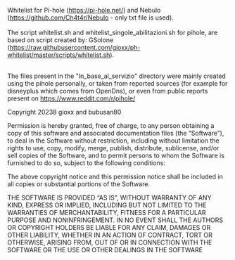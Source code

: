 Whitelist for Pi-hole (https://pi-hole.net/) and Nebulo (https://github.com/Ch4t4r/Nebulo - only txt file is used).<br></br>
The script whitelist.sh and whitelist_singole_abilitazioni.sh for pihole, are based on script created by: GSolone (https://raw.githubusercontent.com/gioxx/ph-whitelist/master/scripts/whitelist.sh).<br></br>

The files present in the "In_base_al_servizio" directory were mainly created using the pihole personally, 
or taken from reported sources (for example for disneyplus which comes from OpenDns), or even from public reports present on https://www.reddit.com/r/pihole/

Copyright 20238 gioxx and bubusan80

Permission is hereby granted, free of charge, to any person obtaining a copy of this software and associated documentation files (the “Software”), to deal in the Software without restriction, including without limitation the rights to use, copy, modify, merge, publish, distribute, sublicense, and/or sell copies of the Software, and to permit persons to whom the Software is furnished to do so, subject to the following conditions:

The above copyright notice and this permission notice shall be included in all copies or substantial portions of the Software.

THE SOFTWARE IS PROVIDED “AS IS”, WITHOUT WARRANTY OF ANY KIND, EXPRESS OR IMPLIED, INCLUDING BUT NOT LIMITED TO THE WARRANTIES OF MERCHANTABILITY, FITNESS FOR A PARTICULAR PURPOSE AND NONINFRINGEMENT. IN NO EVENT SHALL THE AUTHORS OR COPYRIGHT HOLDERS BE LIABLE FOR ANY CLAIM, DAMAGES OR OTHER LIABILITY, WHETHER IN AN ACTION OF CONTRACT, TORT OR OTHERWISE, ARISING FROM, OUT OF OR IN CONNECTION WITH THE SOFTWARE OR THE USE OR OTHER DEALINGS IN THE SOFTWARE
